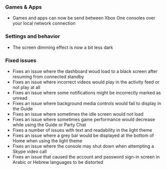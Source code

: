 ### Games & Apps
- Games and apps can now be send between Xbox One consoles over your local network connection

### Settings and behavior
- The screen dimming effect is now a bit less dark

### Fixed issues
- Fixes an issue where the dashboard woud load to a black screen after resuming from connected standby
- Fixes an issue where incorrect videos would play in the activity feed or not play at all
- Fixes an issue where some notifications might be incorrectly marked as unread
- Fixes an issue where background media controls would fail to display in the Guide
- Fixes an issue where sometimes the idle screen would not load
- Fixes an issue where sometimes game performance would decrease while using the Guide or Party Chat
- Fixes a number of issues with text and readability in the light theme
- Fixes an issue where a grey bar would be displayed at the bottom of Home when using the light theme
- Fixes an issue where the console may shut down when attempting a Skype video call
- Fixes an issue that caused the account and password sign-in screen in Arabic or Hebrew languages to be distorted
